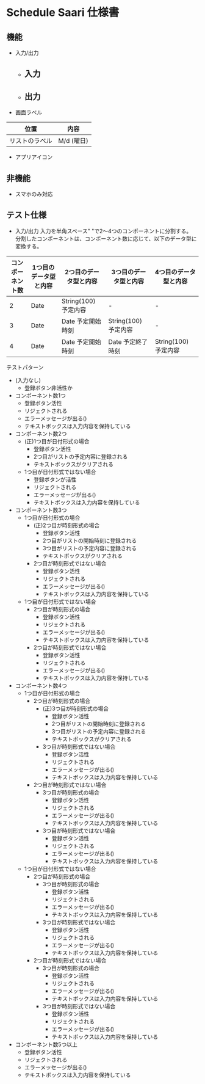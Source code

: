 # Schedule Saari 仕様書
## 機能
- 入力/出力
  - 入力
    - 
  - 出力
    - 

- 画面ラベル

|位置|内容|
|---|---|
|リストのラベル|M/d (曜日)|

- アプリアイコン

## 非機能
- スマホのみ対応

## テスト仕様
- 入力/出力
入力を半角スペース" "で2〜4つのコンポーネントに分割する。  
分割したコンポーネントは、コンポーネント数に応じて、以下のデータ型に変換する。  

|コンポーネント数|1つ目のデータ型と内容|2つ目のデータ型と内容|3つ目のデータ型と内容|4つ目のデータ型と内容|
|---|---|---|---|---|
|2|Date|String(100) 予定内容|-|-|
|3|Date|Date 予定開始時刻|String(100) 予定内容|-|
|4|Date|Date 予定開始時刻|Date 予定終了時刻|String(100) 予定内容|

テストパターン
- (入力なし)
  - 登録ボタン非活性か
- コンポーネント数1つ
  - 登録ボタン活性
  - リジェクトされる
  - エラーメッセージが出る()
  - テキストボックスは入力内容を保持している
- コンポーネント数2つ
  - (正)1つ目が日付形式の場合
      - 登録ボタン活性
      - 2つ目がリストの予定内容に登録される
      - テキストボックスがクリアされる
  - 1つ目が日付形式ではない場合
      - 登録ボタンが活性
      - リジェクトされる
      - エラーメッセージが出る()
      - テキストボックスは入力内容を保持している
- コンポーネント数3つ
  - 1つ目が日付形式の場合
    - (正)2つ目が時刻形式の場合
      - 登録ボタン活性
      - 2つ目がリストの開始時刻に登録される
      - 3つ目がリストの予定内容に登録される
      - テキストボックスがクリアされる
    - 2つ目が時刻形式ではない場合
      - 登録ボタン活性
      - リジェクトされる
      - エラーメッセージが出る()
      - テキストボックスは入力内容を保持している
  - 1つ目が日付形式ではない場合
    - 2つ目が時刻形式の場合
      - 登録ボタン活性
      - リジェクトされる
      - エラーメッセージが出る()
      - テキストボックスは入力内容を保持している
    - 2つ目が時刻形式ではない場合
      - 登録ボタン活性
      - リジェクトされる
      - エラーメッセージが出る()
      - テキストボックスは入力内容を保持している
- コンポーネント数4つ
  - 1つ目が日付形式の場合
    - 2つ目が時刻形式の場合
      - (正)3つ目が時刻形式の場合
        - 登録ボタン活性
        - 2つ目がリストの開始時刻に登録される
        - 3つ目がリストの予定内容に登録される
        - テキストボックスがクリアされる
      - 3つ目が時刻形式ではない場合
        - 登録ボタン活性
        - リジェクトされる
        - エラーメッセージが出る()
        - テキストボックスは入力内容を保持している
    - 2つ目が時刻形式ではない場合
      - 3つ目が時刻形式の場合
        - 登録ボタン活性
        - リジェクトされる
        - エラーメッセージが出る()
        - テキストボックスは入力内容を保持している
      - 3つ目が時刻形式ではない場合
        - 登録ボタン活性
        - リジェクトされる
        - エラーメッセージが出る()
        - テキストボックスは入力内容を保持している
  - 1つ目が日付形式ではない場合
    - 2つ目が時刻形式の場合
      - 3つ目が時刻形式の場合
        - 登録ボタン活性
        - リジェクトされる
        - エラーメッセージが出る()
        - テキストボックスは入力内容を保持している
      - 3つ目が時刻形式ではない場合
        - 登録ボタン活性
        - リジェクトされる
        - エラーメッセージが出る()
        - テキストボックスは入力内容を保持している
    - 2つ目が時刻形式ではない場合
      - 3つ目が時刻形式の場合
        - 登録ボタン活性
        - リジェクトされる
        - エラーメッセージが出る()
        - テキストボックスは入力内容を保持している
      - 3つ目が時刻形式ではない場合
        - 登録ボタン活性
        - リジェクトされる
        - エラーメッセージが出る()
        - テキストボックスは入力内容を保持している
- コンポーネント数5つ以上
  - 登録ボタン活性
  - リジェクトされる
  - エラーメッセージが出る()
  - テキストボックスは入力内容を保持している


